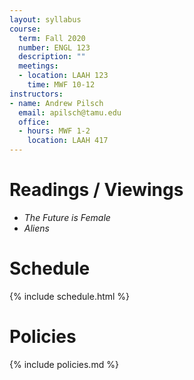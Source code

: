 ```yaml
---
layout: syllabus
course:
  term: Fall 2020
  number: ENGL 123
  description: ""
  meetings:
  - location: LAAH 123
    time: MWF 10-12
instructors:
- name: Andrew Pilsch
  email: apilsch@tamu.edu
  office:
  - hours: MWF 1-2
    location: LAAH 417
---
```


# Readings / Viewings

* *The Future is Female*
* *Aliens*

# Schedule

{% include schedule.html %}

# Policies

{% include policies.md %}
